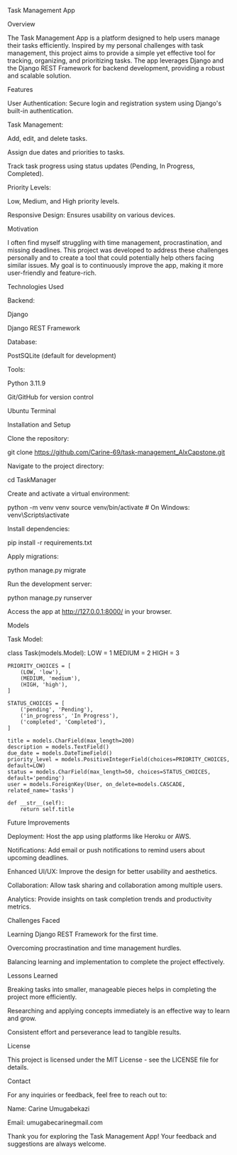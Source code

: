 Task Management App

Overview

The Task Management App is a platform designed to help users manage their tasks efficiently. Inspired by my personal challenges with task management, this project aims to provide a simple yet effective tool for tracking, organizing, and prioritizing tasks. The app leverages Django and the Django REST Framework for backend development, providing a robust and scalable solution.

Features

User Authentication: Secure login and registration system using Django's built-in authentication.

Task Management:

Add, edit, and delete tasks.

Assign due dates and priorities to tasks.

Track task progress using status updates (Pending, In Progress, Completed).

Priority Levels:

Low, Medium, and High priority levels.

Responsive Design: Ensures usability on various devices.

Motivation

I often find myself struggling with time management, procrastination, and missing deadlines. This project was developed to address these challenges personally and to create a tool that could potentially help others facing similar issues. My goal is to continuously improve the app, making it more user-friendly and feature-rich.

Technologies Used

Backend:

Django

Django REST Framework

Database:

PostSQLite (default for development)

Tools:

Python 3.11.9

Git/GitHub for version control

Ubuntu Terminal

Installation and Setup

Clone the repository:

git clone https://github.com/Carine-69/task-management_AlxCapstone.git

Navigate to the project directory:

cd TaskManager

Create and activate a virtual environment:

python -m venv venv
source venv/bin/activate # On Windows: venv\Scripts\activate

Install dependencies:

pip install -r requirements.txt

Apply migrations:

python manage.py migrate

Run the development server:

python manage.py runserver

Access the app at http://127.0.0.1:8000/ in your browser.

Models

Task Model:

class Task(models.Model):
    LOW = 1
    MEDIUM = 2
    HIGH = 3

    PRIORITY_CHOICES = [
        (LOW, 'low'),
        (MEDIUM, 'medium'),
        (HIGH, 'high'),
    ]

    STATUS_CHOICES = [
        ('pending', 'Pending'),
        ('in_progress', 'In Progress'),
        ('completed', 'Completed'),
    ]

    title = models.CharField(max_length=200)
    description = models.TextField()
    due_date = models.DateTimeField()
    priority_level = models.PositiveIntegerField(choices=PRIORITY_CHOICES, default=LOW)
    status = models.CharField(max_length=50, choices=STATUS_CHOICES, default='pending')
    user = models.ForeignKey(User, on_delete=models.CASCADE, related_name='tasks')

    def __str__(self):
        return self.title

Future Improvements

Deployment: Host the app using platforms like Heroku or AWS.

Notifications: Add email or push notifications to remind users about upcoming deadlines.

Enhanced UI/UX: Improve the design for better usability and aesthetics.

Collaboration: Allow task sharing and collaboration among multiple users.

Analytics: Provide insights on task completion trends and productivity metrics.

Challenges Faced

Learning Django REST Framework for the first time.

Overcoming procrastination and time management hurdles.

Balancing learning and implementation to complete the project effectively.

Lessons Learned

Breaking tasks into smaller, manageable pieces helps in completing the project more efficiently.

Researching and applying concepts immediately is an effective way to learn and grow.

Consistent effort and perseverance lead to tangible results.

License

This project is licensed under the MIT License - see the LICENSE file for details.

Contact

For any inquiries or feedback, feel free to reach out to:

Name: Carine Umugabekazi

Email: umugabecarinegmail.com

Thank you for exploring the Task Management App! Your feedback and suggestions are always welcome.

